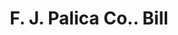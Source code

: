 ---
doi: 10.7916/D8JT12K3
date_other: '1890'
date_other_textual: 1890-1899
form: printed ephemera
genre:
- Invoices
name:
- F. J. Palica Co.
object_in_context_url: https://biggert.cul.columbia.edu/items/view/ave_biggert_01618
subject_hierarchical_geographic:
- Racine, Wisconsin, United States
subject_name:
- F. J. Palica Co.
title: F. J. Palica Co.. Bill
sort_title: F. J. Palica Co.. Bill
call_number: ave_biggert_01618
coordinates:
- 42.726111111111116,-87.80583333333333
pid: ave_biggert_01618
identifiers: ave_biggert_01618
thumbnail: https://derivativo-3.library.columbia.edu/iiif/2/ldpd:343954/full/!256,256/0/native.jpg
permalink: "/biggert/ave_biggert_01618/"
layout: iiif-image-page
---